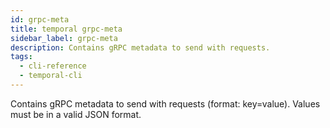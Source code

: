 ```yaml
---
id: grpc-meta
title: temporal grpc-meta
sidebar_label: grpc-meta
description: Contains gRPC metadata to send with requests.
tags:
  - cli-reference
  - temporal-cli
---
```


Contains gRPC metadata to send with requests (format: key=value). Values must be in a valid JSON format.
